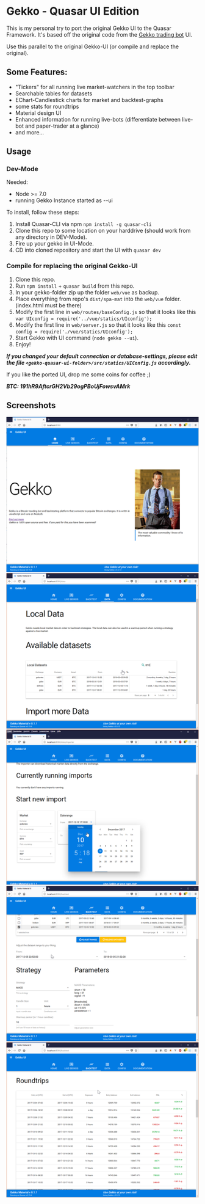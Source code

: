 # Gekko - Quasar UI Edition

This is my personal try to port the original Gekko UI to the Quasar Framework.
It's based off the original code from the [Gekko trading bot](https://gekko.wizb.it/) UI.

Use this parallel to the original Gekko-UI (or compile and replace the original).

## Some Features:
- "Tickers" for all running live market-watchers in the top toolbar
- Searchable tables for datasets
- EChart-Candlestick charts for market and backtest-graphs
- some stats for roundtrips
- Material design UI
- Enhanced information for running live-bots (differentiate between live-bot and paper-trader at a glance)
- and more...

## Usage

### Dev-Mode
Needed:
  - Node >= 7.0
  - running Gekko Instance started as --ui

To install, follow these steps:

1. Install Quasar-CLI via npm `npm install -g quasar-cli`
2. Clone this repo to some location on your harddrive (should work from any directory in DEV-Mode).
3. Fire up your gekko in UI-Mode.
4. CD into cloned repository and start the UI with `quasar dev`

### Compile for replacing the original Gekko-UI
1. Clone this repo.
2. Run `npm install` + ```quasar build``` from this repo.
2. In your gekko-folder zip up the folder `web/vue` as backup.
3. Place everything from repo's `dist/spa-mat` into the `web/vue` folder. (index.html must be there)
4. Modify the first line in `web/routes/baseConfig.js` so that it looks like this `var UIconfig = require('../vue/statics/UIconfig');`
5. Modify the first line in `web/server.js` so that it looks like this `const config = require('./vue/statics/UIconfig');`
6. Start Gekko with UI command (`node gekko --ui`).
7. Enjoy!

***If you changed your default connection or database-settings, please edit the file ***`<gekko-quasar-ui-folder>/src/statics/UIConfig.js`*** accordingly.***


If you like the ported UI, drop me some coins for coffee ;)

***BTC: 191hR9AftcrGH2Vb29ogPBoUjFowsvAMrk***

## Screenshots

![homepage](img/gekko-quasar-1.png?raw=true "Gekko Home")
![local-data](img/gekko-quasar-2.png?raw=true "Local data management")
![importer](img/gekko-quasar-3.png?raw=true "Importer Configuration")
![backtester](img/gekko-quasar-4.png?raw=true "Backtester strategy configuration")
![roundtrips](img/gekko-quasar-5.png?raw=true "Backtester roundtrips")
